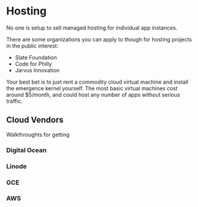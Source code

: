 # Hosting

No one is setup to sell managed hosting for individual app instances.

There are some organizations you can apply to though for hosting projects in the public interest:

- Slate Foundation
- Code for Philly
- Jarvus Innovation

Your best bet is to just rent a commodity cloud virtual machine and install the emergence kernel yourself. The most basic virtual machines cost around $5/month, and could host any number of apps without serious traffic.

## Cloud Vendors
Walkthroughts for getting 
### Digital Ocean

### Linode

### GCE

### AWS